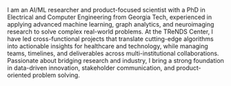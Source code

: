 I am an AI/ML researcher and product-focused scientist with a PhD in Electrical and Computer Engineering from Georgia Tech, experienced in applying advanced machine learning, graph analytics, and neuroimaging research to solve complex real-world problems. At the TReNDS Center, I have led cross-functional projects that translate cutting-edge algorithms into actionable insights for healthcare and technology, while managing teams, timelines, and deliverables across multi-institutional collaborations. Passionate about bridging research and industry, I bring a strong foundation in data-driven innovation, stakeholder communication, and product-oriented problem solving.